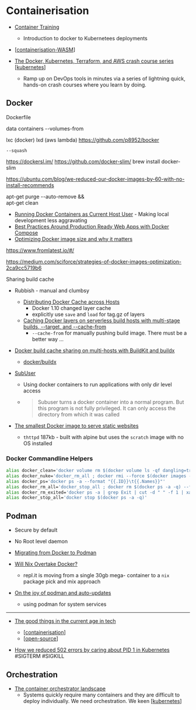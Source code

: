 Containerisation
================

* [Container Training](https://container.training/)
    * Introduction to docker to Kubernetees deployments
* [[containerisation-WASM]]

* [The Docker, Kubernetes, Terraform, and AWS crash course series](https://blog.gruntwork.io/the-docker-kubernetes-terraform-and-aws-crash-course-series-dca343ba1274) [[kubernetes]]
    * Ramp up on DevOps tools in minutes via a series of lightning quick, hands-on crash courses where you learn by doing.

Docker
------

Dockerfile



data containers --volumes-from

lxc (docker)
lxd (aws lambda)
https://github.com/p8952/bocker


`--squash`

https://dockersl.im/
https://github.com/docker-slim/
brew install docker-slim

https://ubuntu.com/blog/we-reduced-our-docker-images-by-60-with-no-install-recommends

apt-get purge   --auto-remove && \
apt-get clean

* [Running Docker Containers as Current Host User](https://jtreminio.com/blog/running-docker-containers-as-current-host-user/) - Making local development less aggravating
* [Best Practices Around Production Ready Web Apps with Docker Compose](https://nickjanetakis.com/blog/best-practices-around-production-ready-web-apps-with-docker-compose)
* [Optimizing Docker image size and why it matters](https://contains.dev/blog/optimizing-docker-image-size)

https://www.fromlatest.io/#/

https://medium.com/sciforce/strategies-of-docker-images-optimization-2ca9cc5719b6

Sharing build cache

* Rubbish - manual and clumbsy
    * [Distributing Docker Cache across Hosts](https://runnable.com/blog/distributing-docker-cache-across-hosts)
        * Docker 1.10 changed layer cache
        * explicitly use `save` and `load` for tag.gz of layers
    * [Caching Docker layers on serverless build hosts with multi-stage builds, --target, and --cache-from](https://andrewlock.net/caching-docker-layers-on-serverless-build-hosts-with-multi-stage-builds---target,-and---cache-from/)
        * `--cache-from` for manually pushing build image. There must be a better way ...
* [Docker build cache sharing on multi-hosts with BuildKit and buildx](https://medium.com/titansoft-engineering/docker-build-cache-sharing-on-multi-hosts-with-buildkit-and-buildx-eb8f7005918e)
    * [docker/buildx](https://github.com/docker/buildx)
  
  

* [SubUser](https://subuser.org/)
    * Using docker containers to run applications with only dir level access
    * > Subuser turns a docker container into a normal program. But this program is not fully privileged. It can only access the directory from which it was called

* [The smallest Docker image to serve static websites](https://lipanski.com/posts/smallest-docker-image-static-website)
    * `thttpd` 187kb - built with alpine but uses the `scratch` image with no OS installed



### Docker Commandline Helpers

```bash
alias docker_clean='docker volume rm $(docker volume ls -qf dangling=true) ; docker rm $(docker ps -q -f status=exited) ; docker rmi $(docker images -q -f dangling=true)'
alias docker_nuke='docker_rm_all ; docker rmi --force $(docker images -q -a) ; docker volume rm $(docker volume ls -qf dangling=true) ; docker network rm $(docker network ls -q)'
alias docker_ps='docker ps -a --format "{{.ID}}\t{{.Names}}"'
alias docker_rm_all='docker_stop_all ; docker rm $(docker ps -a -q) --force'
alias docker_rm_exited='docker ps -a | grep Exit | cut -d " " -f 1 | xargs docker rm'
alias docker_stop_all='docker stop $(docker ps -a -q)'
```

Podman
------

* Secure by default
* No Root level daemon

* [Migrating from Docker to Podman](https://marcusnoble.co.uk/2021-09-01-migrating-from-docker-to-podman/)

* [Will Nix Overtake Docker?](https://blog.replit.com/nix-vs-docker)
    * repl.it is moving from a single 30gb mega- container to a `nix` package pick and mix approach
* [On the joy of podman and auto-updates](https://feldspaten.org/2022/07/09/On-the-joy-of-podman-and-auto-updates/)
    * using podman for system services


---

* [The good things in the current age in tech](https://blog.kronis.dev/articles/the-good-things-in-the-current-age-in-tech)
    * [[containerisation]]
    * [[open-source]]


* [How we reduced 502 errors by caring about PID 1 in Kubernetes](https://about.gitlab.com/blog/2022/05/17/how-we-removed-all-502-errors-by-caring-about-pid-1-in-kubernetes/) #SIGTERM #SIGKILL

Orchestration
-------------

* [The container orchestrator landscape](https://lwn.net/SubscriberLink/905164/e1f4d4c1ce35f8b9/)
    * Systems quickly require many containers and they are difficult to deploy individually. We need orchestration. We keen [[kubernetes]]




[//begin]: # "Autogenerated link references for markdown compatibility"
[containerisation-WASM]: containerisation-WASM.md "Containerisation WASM"
[kubernetes]: kubernetes.md "Kubernetes"
[containerisation]: containerisation.md "Containerisation"
[open-source]: open-source.md "Open Source"
[//end]: # "Autogenerated link references"
